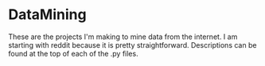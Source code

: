 # DataMining

These are the projects I'm making to mine data from the internet. I am starting with reddit because it is pretty straightforward. 
Descriptions can be found at the top of each of the .py files.
